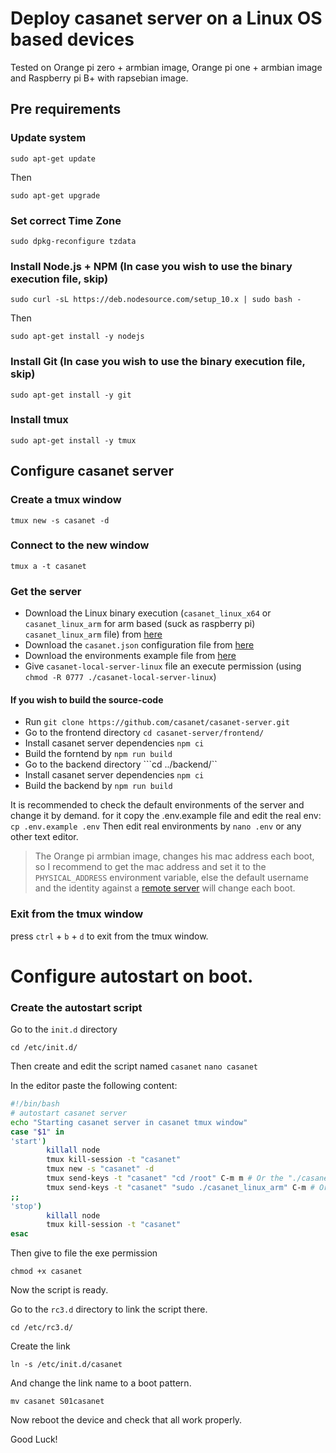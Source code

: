 # Deploy casanet server on a Linux OS based devices

Tested on Orange  pi zero + armbian image, Orange pi one + armbian image and Raspberry pi B+ with rapsebian image.

## Pre requirements

### Update system 
```sudo apt-get update``` 

Then

```sudo apt-get upgrade``` 

### Set correct Time Zone
```sudo dpkg-reconfigure tzdata``` 

### Install Node.js + NPM (In case you wish to use the binary execution file, skip)
```sudo curl -sL https://deb.nodesource.com/setup_10.x | sudo bash -``` 

Then

```sudo apt-get install -y nodejs```

### Install Git (In case you wish to use the binary execution file, skip)
```sudo apt-get install -y git```

### Install tmux 

```sudo apt-get install -y tmux```


## Configure casanet server

### Create a tmux window
```tmux new -s casanet -d```
### Connect to the new window
```tmux a -t casanet```
### Get the server
- Download the Linux binary execution (`casanet_linux_x64` or `casanet_linux_arm` for arm based (suck as raspberry pi) `casanet_linux_arm` file) from [here](https://github.com/casanet/casanet-server/releases)
- Download the `casanet.json` configuration file from [here](https://github.com/casanet/casanet-server/releases)
- Download the environments example file from [here](https://github.com/casanet/casanet-server/releases)
- Give `casanet-local-server-linux` file an execute permission (using `chmod -R 0777 ./casanet-local-server-linux`)

#### If you wish to build the source-code
- Run ```git clone https://github.com/casanet/casanet-server.git```
- Go to the frontend directory ```cd casanet-server/frontend/```
- Install casanet server dependencies ```npm ci```
- Build the forntend by ```npm run build```
- Go to the backend directory ```cd ../backend/``
- Install casanet server dependencies ```npm ci```
- Build the backend by ```npm run build```

It is recommended to check the default environments of the server and change it by demand.
for it copy the .env.example file and edit the real env:
```cp .env.example .env```
Then edit real environments by ```nano .env``` or any other text editor.

> The Orange pi armbian image, changes his mac address each boot, so I recommend to get the mac address and set it to the `PHYSICAL_ADDRESS` environment variable, else the default username and the identity against a [remote server](https://github.com/casanet/remote-server) will change each boot.

### Exit from the tmux window
press `ctrl` + `b` + `d` to exit from the tmux window.

# Configure autostart on boot.
### Create the autostart script
Go to the `init.d` directory

```cd /etc/init.d/```

Then create and edit the script named `casanet`
```nano casanet```

In the editor paste the following content:
```bash
#!/bin/bash 
# autostart casanet server 
echo "Starting casanet server in casanet tmux window" 
case "$1" in 
'start') 
        killall node 
        tmux kill-session -t "casanet" 
        tmux new -s "casanet" -d 
        tmux send-keys -t "casanet" "cd /root" C-m m # Or the "./casanet-server/backend" if you use the source-code 
        tmux send-keys -t "casanet" "sudo ./casanet_linux_arm" C-m # Or casanet_linux_x64 or the "node ./dist/index.js" if you use the source-code
;; 
'stop') 
        killall node 
        tmux kill-session -t "casanet" 
esac 
```
Then give to file the exe permission 

```chmod +x casanet```

Now the script is ready.

Go to the `rc3.d` directory to link the script there.

```cd /etc/rc3.d/```

Create the link 

```ln -s /etc/init.d/casanet```

And change the link name to a boot pattern.

```mv casanet S01casanet```

Now reboot the device and check that all work properly. 

Good Luck!



